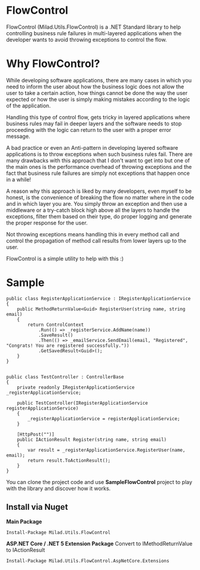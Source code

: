 # FlowControl
FlowControl (Milad.Utils.FlowControl) is a .NET Standard library to help controlling business rule failures in multi-layered applications when the developer wants to avoid throwing exceptions to control the flow.

# Why FlowControl?

While developing software applications, there are many cases in which you need to inform the user about how the business logic does not allow the user to take a certain action, how things cannot be done the way the user expected or how the user is simply making mistakes according to the logic of the application. 

Handling this type of control flow, gets tricky in layered applications where business rules may fail in deeper layers and the software needs to stop proceeding with the logic can return to the user with a proper error message.

A bad practice or even an Anti-pattern in developing layered software applications is to throw exceptions when such business rules fail. There are many drawbacks with this approach that I don't want to get into but one of the main ones is the performance overhead of throwing exceptions and the fact that business rule failures are simply not exceptions that happen once in a while!

A reason why this approach is liked by many developers, even myself to be honest, is the convenience of breaking the flow no matter where in the code and in which layer you are. You simply throw an exception and then use a middleware or a try-catch block high above all the layers to handle the exceptions, filter them based on their type, do proper logging and generate the proper response for the user.

Not throwing exceptions means handling this in every method call and control the propagation of method call results from lower layers up to the user.

FlowControl is a simple utility to help with this :)

# Sample

    public class RegisterApplicationService : IRegisterApplicationService
    {
		public MethodReturnValue<Guid> RegisterUser(string name, string email)
        {
            return ControlContext
                .Run(() => _registerService.AddName(name))
                .SaveResult()
                .Then(() => _emailService.SendEmail(email, "Registered", "Congrats! You are registered successfully."))
                .GetSavedResult<Guid>();
        }
    }
    
    
    public class TestController : ControllerBase
    {
        private readonly IRegisterApplicationService _registerApplicationService;

        public TestController(IRegisterApplicationService registerApplicationService)
        {
            _registerApplicationService = registerApplicationService;
        }

        [HttpPost("")]
        public IActionResult Register(string name, string email)
        {
            var result = _registerApplicationService.RegisterUser(name, email);
            return result.ToActionResult();
        }
    }

You can clone the project code and use **SampleFlowControl** project to play with the library and discover how it works.

## Install via Nuget
**Main Package**

    Install-Package Milad.Utils.FlowControl


**ASP.NET Core / .NET 5 Extension Package**
Convert to IMethodReturnValue to IActionResult

    Install-Package Milad.Utils.FlowControl.AspNetCore.Extensions

